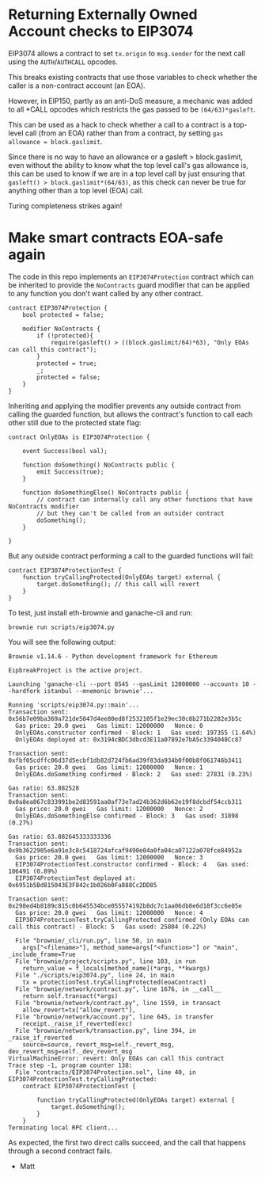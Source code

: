 # Returning Externally Owned Account checks to EIP3074

EIP3074 allows a contract to set `tx.origin` to `msg.sender` for the next call
using the `AUTH`/`AUTHCALL` opcodes.

This breaks existing contracts that use those variables to check whether the
caller is a non-contract account (an EOA).

However, in EIP150, partly as an anti-DoS measure, a mechanic was added to all
\*CALL opcodes which restricts the gas passed to be `(64/63)*gasleft`.

This can be used as a hack to check whether a call to a contract is a top-level
call (from an EOA) rather than from a contract, by setting `gas allowance =
block.gaslimit`.

Since there is no way to have an allowance or a gasleft > block.gaslimit, even
without the ability to know what the top level call's gas allowance is, this
can be used to know if we are in a top level call by just ensuring that
`gasleft() > block.gaslimit*(64/63)`, as this check can never be true for
anything other than a top level (EOA) call.

Turing completeness strikes again!

# Make smart contracts EOA-safe again

The code in this repo implements an `EIP3074Protection` contract which can
be inherited to provide the `NoContracts` guard modifier that can be applied to
any function you don't want called by any other contract.

```solidity 
contract EIP3074Protection {
    bool protected = false;
    
    modifier NoContracts {
        if (!protected){
            require(gasleft() > ((block.gaslimit/64)*63), "Only EOAs can call this contract");
        }
        protected = true;
        _;
        protected = false;
    }
}
```

Inheriting and applying the modifier prevents any outside contract from calling the guarded function,
but allows the contract's function to call each other still due to the protected state flag:

```solidity
contract OnlyEOAs is EIP3074Protection {
    
    event Success(bool val);

    function doSomething() NoContracts public {
        emit Success(true);
    }

    function doSomethingElse() NoContracts public {
        // contract can internally call any other functions that have NoContracts modifier
        // but they can't be called from an outsider contract
        doSomething(); 
    }
    
}
```

But any outside contract performing a call to the guarded functions will fail:

```solidity
contract EIP3074ProtectionTest {
    function tryCallingProtected(OnlyEOAs target) external {
        target.doSomething(); // this call will revert
    }
}
```

To test, just install eth-brownie and ganache-cli and run:

`brownie run scripts/eip3074.py`

You will see the following output:

```
Brownie v1.14.6 - Python development framework for Ethereum

EipbreakProject is the active project.

Launching 'ganache-cli --port 8545 --gasLimit 12000000 --accounts 10 --hardfork istanbul --mnemonic brownie'...

Running 'scripts/eip3074.py::main'...
Transaction sent: 0x56b7e09ba369a721de5047d4ee80ed8f2532105f1e29ec30c8b271b2282e3b5c
  Gas price: 20.0 gwei   Gas limit: 12000000   Nonce: 0
  OnlyEOAs.constructor confirmed - Block: 1   Gas used: 197355 (1.64%)
  OnlyEOAs deployed at: 0x3194cBDC3dbcd3E11a07892e7bA5c3394048Cc87

Transaction sent: 0xfbf05cdffc06d37d5ecbf1db82d724fb6ad39f83da934b0f00b8f061746b3411
  Gas price: 20.0 gwei   Gas limit: 12000000   Nonce: 1
  OnlyEOAs.doSomething confirmed - Block: 2   Gas used: 27831 (0.23%)

Gas ratio: 63.882528
Transaction sent: 0x0a8ea867c833991be2d83591aa0af73e7ad24b362d6b62e19f8dcbdf54ccb311
  Gas price: 20.0 gwei   Gas limit: 12000000   Nonce: 2
  OnlyEOAs.doSomethingElse confirmed - Block: 3   Gas used: 31898 (0.27%)

Gas ratio: 63.882645333333336
Transaction sent: 0x9b3622905e6a91e3c8c5418724afcaf9490e04a0fa04ca07122a078fce84952a
  Gas price: 20.0 gwei   Gas limit: 12000000   Nonce: 3
  EIP3074ProtectionTest.constructor confirmed - Block: 4   Gas used: 106491 (0.89%)
  EIP3074ProtectionTest deployed at: 0x6951b5Bd815043E3F842c1b026b0Fa888Cc2DD85

Transaction sent: 0x298ed4b8189c815c0b645534bce055574192b8dc7c1aa06db8e6d18f3cc6e05e
  Gas price: 20.0 gwei   Gas limit: 12000000   Nonce: 4
  EIP3074ProtectionTest.tryCallingProtected confirmed (Only EOAs can call this contract) - Block: 5   Gas used: 25804 (0.22%)

  File "brownie/_cli/run.py", line 50, in main
    args["<filename>"], method_name=args["<function>"] or "main", _include_frame=True
  File "brownie/project/scripts.py", line 103, in run
    return_value = f_locals[method_name](*args, **kwargs)
  File "./scripts/eip3074.py", line 24, in main
    tx = protectionTest.tryCallingProtected(eoaContract)
  File "brownie/network/contract.py", line 1676, in __call__
    return self.transact(*args)
  File "brownie/network/contract.py", line 1559, in transact
    allow_revert=tx["allow_revert"],
  File "brownie/network/account.py", line 645, in transfer
    receipt._raise_if_reverted(exc)
  File "brownie/network/transaction.py", line 394, in _raise_if_reverted
    source=source, revert_msg=self._revert_msg, dev_revert_msg=self._dev_revert_msg
VirtualMachineError: revert: Only EOAs can call this contract
Trace step -1, program counter 138:
  File "contracts/EIP3074Protection.sol", line 40, in EIP3074ProtectionTest.tryCallingProtected:    
    contract EIP3074ProtectionTest {

        function tryCallingProtected(OnlyEOAs target) external {
            target.doSomething();
        }
    }
Terminating local RPC client...

```

As expected, the first two direct calls succeed, and the call that happens
through a second contract fails.

- Matt
